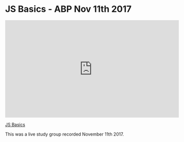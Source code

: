 # JS Basics - ABP Nov 11th 2017

<iframe width="560" height="315" src="https://www.youtube.com/embed/9kxDNdVHLgo?rel=0&modestbranding=1" frameborder="0" allowfullscreen></iframe><p><a href="https://www.youtube.com/watch?v=9kxDNdVHLgo">JS Basics</a></p>

This was a live study group recorded November 11th 2017.
